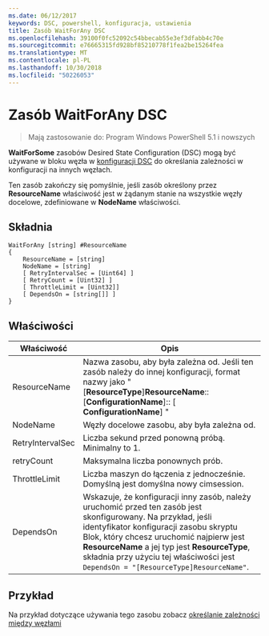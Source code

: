 ```yaml
---
ms.date: 06/12/2017
keywords: DSC, powershell, konfiguracja, ustawienia
title: Zasób WaitForAny DSC
ms.openlocfilehash: 39100f0fc52092c54bbecab55e3ef3dfabb4c70e
ms.sourcegitcommit: e76665315fd928bf85210778f1fea2be15264fea
ms.translationtype: MT
ms.contentlocale: pl-PL
ms.lasthandoff: 10/30/2018
ms.locfileid: "50226053"
---
```

# <a name="dsc-waitforany-resource"></a>Zasób WaitForAny DSC

> Mają zastosowanie do: Program Windows PowerShell 5.1 i nowszych

**WaitForSome** zasobów Desired State Configuration (DSC) mogą być używane w bloku węzła w [konfiguracji DSC](configurations.md) do określania zależności w konfiguracji na innych węzłach.

Ten zasób zakończy się pomyślnie, jeśli zasób określony przez **ResourceName** właściwość jest w żądanym stanie na wszystkie węzły docelowe, zdefiniowane w **NodeName** właściwości.


## <a name="syntax"></a>Składnia

```
WaitForAny [string] #ResourceName
{
    ResourceName = [string]
    NodeName = [string]
    [ RetryIntervalSec = [Uint64] ]
    [ RetryCount = [Uint32] ]
    [ ThrottleLimit = [Uint32]]
    [ DependsOn = [string[]] ]
}
```

## <a name="properties"></a>Właściwości

|  Właściwość  |  Opis   |
|---|---|
| ResourceName| Nazwa zasobu, aby była zależna od. Jeśli ten zasób należy do innej konfiguracji, format nazwy jako "[__ResourceType__]__ResourceName__:: [__ConfigurationName__]:: [ __ConfigurationName__] "|
| NodeName| Węzły docelowe zasobu, aby była zależna od.|
| RetryIntervalSec| Liczba sekund przed ponowną próbą. Minimalny to 1.|
| retryCount| Maksymalna liczba ponownych prób.|
| ThrottleLimit| Liczba maszyn do łączenia z jednocześnie. Domyślną jest domyślna nowy cimsession.|
| DependsOn | Wskazuje, że konfiguracji inny zasób, należy uruchomić przed ten zasób jest skonfigurowany. Na przykład, jeśli identyfikator konfiguracji zasobu skryptu Blok, który chcesz uruchomić najpierw jest __ResourceName__ a jej typ jest __ResourceType__, składnia przy użyciu tej właściwości jest `DependsOn = "[ResourceType]ResourceName"`.|


## <a name="example"></a>Przykład

Na przykład dotyczące używania tego zasobu zobacz [określanie zależności między węzłami](crossNodeDependencies.md)
